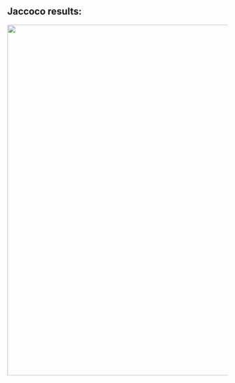 <h2>Jaccoco results:</h2>

<p align="center"><img src="/main/screenshoots/jaccoco.jpg" width=800></p>